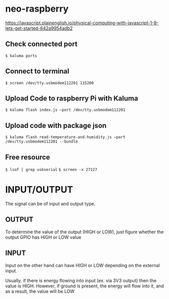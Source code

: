 # neo-raspberry

https://javascript.plainenglish.io/physical-computing-with-javascript-1-8-lets-get-started-642a9954adb2

## Check connected port

`$ kaluma ports`

## Connect to terminal

`$ screen /dev/tty.usbmodem112201 115200`

## Upload Code to raspberry Pi with Kaluma

`$ kaluma flash index.js —port /dev/tty.usbmodem112201`

## Upload code with package json

`$ kaluma flash read-temperature-and-humidity.js —port /dev/tty.usbmodem112201 --bundle`

## Free resource

`$ lsof | grep usbserial`
`$ screen -x 27127`

# INPUT/OUTPUT

The signal can be of input and output type.

## OUTPUT

To determine the value of the output (HIGH or LOW), just figure whether the output GPIO has HIGH or LOW value

## INPUT

Input on the other hand can have HIGH or LOW depending on the external input.

Usually, if there is energy flowing into input (ex. via 3V3 output) then the value is HIGH. However, if ground is present, the energy will flow into it, and as a result, the value will be LOW
